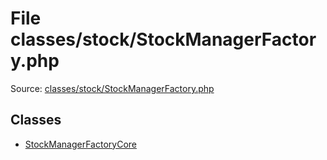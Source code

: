 File classes/stock/StockManagerFactory.php
=========

Source: [classes/stock/StockManagerFactory.php](https://github.com/PrestaShop/PrestaShop/blob/1.5.3.1/classes/stock/StockManagerFactory.php)


Classes
-------

* [StockManagerFactoryCore](class.StockManagerFactoryCore.md)

